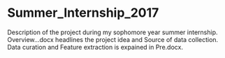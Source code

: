 # Summer_Internship_2017
Description of the project during my sophomore year summer internship. Overview...docx headlines the project idea and Source of data collection. Data curation and Feature extraction is expained in Pre.docx.
